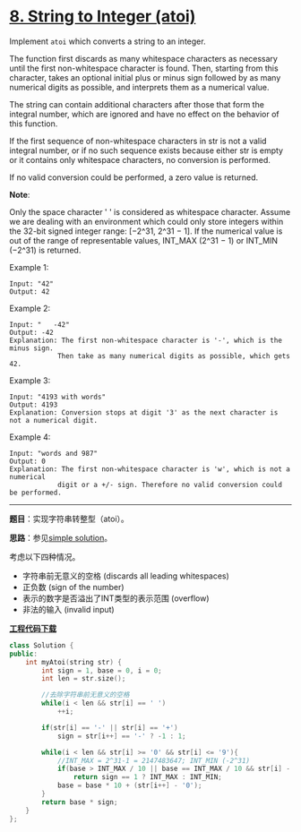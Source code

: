 # [8. String to Integer (atoi)](https://leetcode.com/problems/string-to-integer-atoi/)

Implement `atoi` which converts a string to an integer.

The function first discards as many whitespace characters as necessary until the first non-whitespace character is found. Then, starting from this character, takes an optional initial plus or minus sign followed by as many numerical digits as possible, and interprets them as a numerical value.

The string can contain additional characters after those that form the integral number, which are ignored and have no effect on the behavior of this function.

If the first sequence of non-whitespace characters in str is not a valid integral number, or if no such sequence exists because either str is empty or it contains only whitespace characters, no conversion is performed.

If no valid conversion could be performed, a zero value is returned.

**Note**:

Only the space character ' ' is considered as whitespace character.
Assume we are dealing with an environment which could only store integers within the 32-bit signed integer range: [−2^31,  2^31 − 1]. If the numerical value is out of the range of representable values, INT_MAX (2^31 − 1) or INT_MIN (−2^31) is returned.

Example 1:

    Input: "42"
    Output: 42

Example 2:

    Input: "   -42"
    Output: -42
    Explanation: The first non-whitespace character is '-', which is the minus sign.
                Then take as many numerical digits as possible, which gets 42.

Example 3:

    Input: "4193 with words"
    Output: 4193
    Explanation: Conversion stops at digit '3' as the next character is not a numerical digit.

Example 4:

    Input: "words and 987"
    Output: 0
    Explanation: The first non-whitespace character is 'w', which is not a numerical 
                digit or a +/- sign. Therefore no valid conversion could be performed.

-----

**题目**：实现字符串转整型（atoi）。

**思路**：参见[simple solution](https://leetcode.com/problems/string-to-integer-atoi/discuss/4654/My-simple-solution)。

考虑以下四种情况。

- 字符串前无意义的空格 (discards all leading whitespaces)
- 正负数 (sign of the number)
- 表示的数字是否溢出了INT类型的表示范围 (overflow)
- 非法的输入 (invalid input)

[**工程代码下载**](https://github.com/shenkh/leetcode)

```cpp
class Solution {
public:
    int myAtoi(string str) {
        int sign = 1, base = 0, i = 0;
        int len = str.size();

        //去除字符串前无意义的空格
        while(i < len && str[i] == ' ')
            ++i;

        if(str[i] == '-' || str[i] == '+')
            sign = str[i++] == '-' ? -1 : 1;

        while(i < len && str[i] >= '0' && str[i] <= '9'){
            //INT_MAX = 2^31-1 = 2147483647; INT_MIN (-2^31)
            if(base > INT_MAX / 10 || base == INT_MAX / 10 && str[i] - '0' > 7)
                return sign == 1 ? INT_MAX : INT_MIN;
            base = base * 10 + (str[i++] - '0');
        }
        return base * sign;
    }
};
```